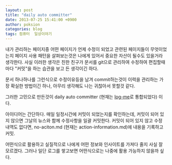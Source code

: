 ```yaml
---
layout: post
title: "daily auto committer"
date: 2013-07-25 15:41:00 +0900
author: poksion
categories: blog
tags: 컴퓨터  일상이야기
---
```


내가 관리하는 페이지중 어떤 페이지가 언제 수정이 되었고 관련된 페이지들이 무엇이었는지 페이지 사용 패턴을 살펴보는것은 나에게 있어서 중요한 자산이 될수도 있을거라 생각한다. 사실 이러한 생각은 친한 친구가 문서를 git으로 관리하여 수정하여 편집할때마다 "커밋"을 하는 습관을 보고 든 생각이긴 하다.

문서 하나하나를 그런식으로 수정이유등을 남겨 commit하는것이 이력을 관리하는 가장 확실한 방법이긴 하나, 아무리 생각해도 나는 귀찮아서 못할것 같다.

그러한 고민으로 만든것이 daily auto committer (현재는 [log-me](https://github.com/poksion/log-me)로 통합되었다) 이다.

아이디어는 간단하다. 매일 일정시간에 커밋이 되었는지를 확인하는데, 커밋이 되어 있지 않으면 그날의 뉴스와 함께 수정사항을 일괄 커밋한다. 커밋이 되어 있지 않고 수정 내역도 없다면, no-aciton.md (현재는 action-information.md)에 내용을 기록하고 커밋.

어떤식으로 활용하고 실질적으로 나에게 어떤 정보와 인사이트를 가져다 줄지 사실 잘 모르겠다. 그러나 일단 로그를 쌓고보면 어떤식으로는 나중에 활용 가능하지 않을까 싶다.

